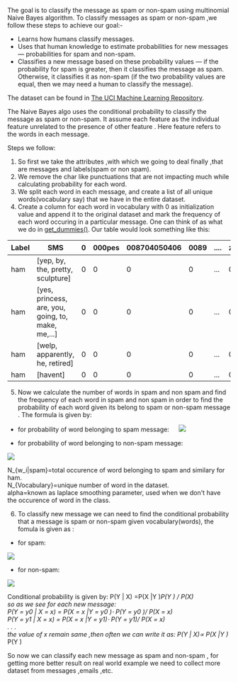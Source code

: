 
The goal is to classify the message as spam or non-spam using multinomial Naive Bayes algorithm.
To classify messages as spam or non-spam ,we follow these steps to achieve our goal:-

* Learns how humans classify messages.
* Uses that human knowledge to estimate probabilities for new messages — probabilities for spam and non-spam.
* Classifies a new message based on these probability values — if the probability for spam is greater, then it classifies the message as spam. Otherwise, it classifies it as non-spam (if the two probability values are equal, then we may need a human to classify the message).

The dataset can be found in [The UCI Machine Learning Repository](https://archive.ics.uci.edu/ml/datasets/sms+spam+collection).

The Naive Bayes algo uses the conditional probability to classify the message as spam or non-spam. It assume each feature as the individual feature unrelated to the presence of other feature . Here feature refers to the words in each message.

Steps we follow:

1. So first we take the attributes ,with which we going to deal finally ,that are messages and labels(spam or non spam). 
2. We remove the char like punctuations that are not impacting much while calculating probability for each word.
3. We split each word in each message, and create a list of all unique words(vocabulary say) that we have in the entire dataset.
4. Create a column for each word in vocabulary with 0 as initialization value and append it to the original dataset and mark the frequency of each word occuring in a particular message. One can think of as what we do in [get_dummies()](https://pandas.pydata.org/pandas-docs/stable/reference/api/pandas.get_dummies.html).
Our table would look something like this:

| Label	| SMS	| 0	| 000pes	| 008704050406	| 0089	| ....|zoe	| zogtorius	| zouk	| zyada	| 鈥 |
| ---- |----|----|----|----|----|----	|----|-----|----|----|----|
| ham | [yep, by, the, pretty, sculpture] | 0 | 0 | 0 | 0 | ... |0 | 0 | 0 | 0 | 0 |
| ham	| [yes, princess, are, you, going, to, make, me,...] | 0 | 0| 0 |  0 |...| 0 | 0 | 0 | 0 | 0 |
| ham	| [welp, apparently, he, retired] | 0 |0 | 0  | 0 |...| 0 | 0 | 0 | 0 | 0 |
| ham	| [havent] | 0 | 0 | 0 | 0 | ...|0 | 0 | 0 | 0 | 0 |

5. Now we calculate the number of words in spam and non spam and find the frequency of each word in spam and non spam  in order to find the probability of each word given its belong to spam or non-spam message . The formula is given by:<br>
* for probability of word belonging to spam message: &emsp;
    <img src="https://render.githubusercontent.com/render/math?math=P(w_i|Spam) = \frac{N_{w_i|Spam} %2B \alpha}{N_{Spam} %2b \alpha \cdot N_{Vocabulary}}">        
 

* for probability of word belonging to non-spam message: &emsp;
<img src="https://render.githubusercontent.com/render/math?math=P(w_i|Ham) = \frac{N_{w_i|Ham} %2b \alpha}{N_{Ham} %2b \alpha \cdot N_{Vocabulary}}"> 

N_{w_i|spam}=total occurence of word belonging to spam and similary for ham.<br>
N_{Vocabulary}=unique number of word in the dataset.<br>
alpha=known as laplace smoothing parameter, used when we don't have the occurence of word in the class.

6. To classify new message we can need to find the conditional probability that a message is spam or non-spam given vocabulary(words), the fomula is given as :<br>
* for spam:&emsp;
 <img src="https://render.githubusercontent.com/render/math?math=P(Spam | w_1,w_2, ..., w_n) \propto P(Spam) \cdot \prod_{i=1}^{n}P(w_i|Spam)">  

* for non-spam:&emsp;
 <img src="https://render.githubusercontent.com/render/math?math=P(Ham | w_1,w_2, ..., w_n) \propto P(Ham) \cdot \prod_{i=1}^{n}P(w_i|Ham)">  

 Conditional probability is given by: P(Y | X) =P(X |Y )*P(Y ) / P(X)<br>
 so as we see for each new message:<br>
 P(Y = y0 | X = x) = P(X = x |Y = y0 )⋅ P(Y = y0 )/ P(X = x)<br>
P(Y = y1 | X = x) = P(X = x |Y = y1)⋅ P(Y = y1)/ P(X = x)<br>
.
.
.<br>
the value of x remain same ,then often we can write it as: P(Y | X)∝ P(X |Y )* P(Y )



So now we can classify each new message as spam and non-spam , for getting more better result on real world example we need to collect more dataset from messages ,emails ,etc.






